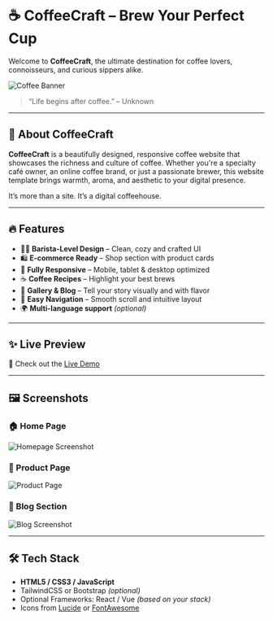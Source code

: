 # ☕️ CoffeeCraft – Brew Your Perfect Cup

Welcome to **CoffeeCraft**, the ultimate destination for coffee lovers, connoisseurs, and curious sippers alike.

![Coffee Banner](https://images.unsplash.com/photo-1509042239860-f550ce710b93?auto=format&fit=crop&w=1350&q=80)

> “Life begins after coffee.” – Unknown

---

## 🌟 About CoffeeCraft

**CoffeeCraft** is a beautifully designed, responsive coffee website that showcases the richness and culture of coffee. Whether you're a specialty café owner, an online coffee brand, or just a passionate brewer, this website template brings warmth, aroma, and aesthetic to your digital presence.

It’s more than a site. It’s a digital coffeehouse.

---

## 🔥 Features

- 🧑‍🍳 **Barista-Level Design** – Clean, cozy and crafted UI
- 🛍️ **E-commerce Ready** – Shop section with product cards
- 📱 **Fully Responsive** – Mobile, tablet & desktop optimized
- ☕ **Coffee Recipes** – Highlight your best brews
- 📸 **Gallery & Blog** – Tell your story visually and with flavor
- 🧭 **Easy Navigation** – Smooth scroll and intuitive layout
- 🌍 **Multi-language support** *(optional)*

---

## ✨ Live Preview

🚀 Check out the [Live Demo](https://your-live-site-link.com)

---

## 🖼️ Screenshots

### 🏠 Home Page
![Homepage Screenshot](https://images.unsplash.com/photo-1510626176961-4b37d3e8f925?auto=format&fit=crop&w=1350&q=80)

### 🛒 Product Page
![Product Page](https://images.unsplash.com/photo-1523978591478-c753949ff840?auto=format&fit=crop&w=1350&q=80)

### 📖 Blog Section
![Blog Screenshot](https://images.unsplash.com/photo-1507133750040-4a8f57021571?auto=format&fit=crop&w=1350&q=80)

---

## 🛠️ Tech Stack

- **HTML5 / CSS3 / JavaScript**
- TailwindCSS or Bootstrap *(optional)*
- Optional Frameworks: React / Vue *(based on your stack)*
- Icons from [Lucide](https://lucide.dev) or [FontAwesome](https://fontawesome.com)



